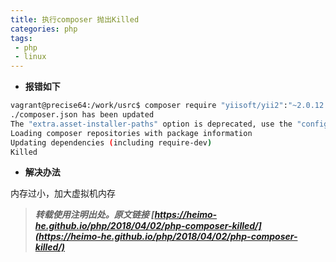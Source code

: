 ```yaml
---
title: 执行composer 抛出Killed
categories: php
tags:
 - php
 - linux
---
```


- **报错如下**

```bash
vagrant@precise64:/work/usrc$ composer require "yiisoft/yii2":"~2.0.12.1"
./composer.json has been updated
The "extra.asset-installer-paths" option is deprecated, use the "config.fxp-asset.installer-paths" option
Loading composer repositories with package information
Updating dependencies (including require-dev)
Killed
```

<!-- more -->

- **解决办法**

内存过小，加大虚拟机内存



> ***转载使用注明出处。原文链接 [https://heimo-he.github.io/php/2018/04/02/php-composer-killed/](https://heimo-he.github.io/php/2018/04/02/php-composer-killed/)***